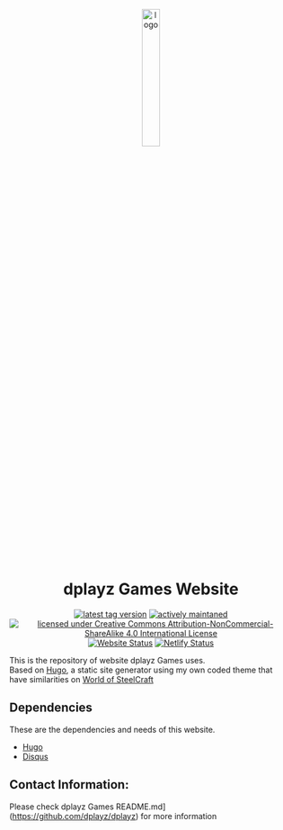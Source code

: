 <p align="center" width="20px">
  <img src="https://files.dplayzgames06.tk/web/logo.png" alt="logo" width="25%"/><br>  
  <h1 align="center">dplayz Games Website</h1>
  <p align="center">
  <a href="https://github.com/dplayz/dplayzgames06web/tags"><img src="https://img.shields.io/github/v/tag/dplayz/dplayzgames06web?color=green&style=plastic" alt="latest tag version"></a>
  <a href="https://github.com/dplayz/dplayzgames06web/commits/main"><img src="https://img.shields.io/maintenance/yes/2022?style=plastic" alt="actively maintaned"></a>
  <a href="https://github.com/dplayz/dplayzgames06web/blob/main/LICENSE"><img src="https://i.creativecommons.org/l/by-nc-sa/4.0/88x31.png" alt="licensed under Creative Commons Attribution-NonCommercial-ShareAlike 4.0 International License"></a>
    <br>
    <a href="https://dplayzgames06.tk"><img src="https://img.shields.io/website?down_color=red&down_message=offline&label=dplayz%20Games%20Website&style=plastic&up_color=green&up_message=online&url=https%3A%2F%2Fdplayzgames06.tk" alt="Website Status"></a>
    <a href="https://app.netlify.com/sites/dplayzgames06web/deploys"><img src="https://api.netlify.com/api/v1/badges/b8237b33-2326-4ff8-99ab-fab08d508008/deploy-status" alt="Netlify Status"></a>
  </p>
</p>

This is the repository of website dplayz Games uses.  
Based on [Hugo](https://gohugo.io), a static site generator using my own coded theme that have similarities on [World of SteelCraft](https://github.com/worldofsteelcraft/woscweb)


## Dependencies
These are the dependencies and needs of this website.
- [Hugo](https://gohugo.io)
- [Disqus](https://disqus.com)

## Contact Information:
Please check dplayz Games README.md](https://github.com/dplayz/dplayz) for more information
